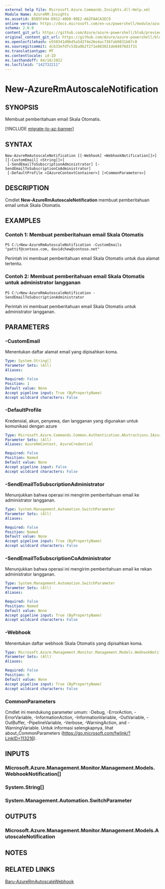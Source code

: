```yaml
---
external help file: Microsoft.Azure.Commands.Insights.dll-Help.xml
Module Name: AzureRM.Insights
ms.assetid: B5B5F494-D912-40D0-99E2-A62FAACA3EC9
online version: https://docs.microsoft.com/en-us/powershell/module/azurerm.insights/new-azurermautoscalenotification
schema: 2.0.0
content_git_url: https://github.com/Azure/azure-powershell/blob/preview/src/ResourceManager/Insights/Commands.Insights/help/New-AzureRmAutoscaleNotification.md
original_content_git_url: https://github.com/Azure/azure-powershell/blob/preview/src/ResourceManager/Insights/Commands.Insights/help/New-AzureRmAutoscaleNotification.md
ms.openlocfilehash: e550341d0bd5a5d2f4e26e4ac736fab9831b67c0
ms.sourcegitcommit: dcb33efdfc53ba0b2f271e883021de84878d1f31
ms.translationtype: MT
ms.contentlocale: id-ID
ms.lasthandoff: 04/18/2022
ms.locfileid: "142732211"
---
```

# New-AzureRmAutoscaleNotification

## SYNOPSIS
Membuat pemberitahuan email Skala Otomatis.

[!INCLUDE [migrate-to-az-banner](../../includes/migrate-to-az-banner.md)]

## SYNTAX

```
New-AzureRmAutoscaleNotification [[-Webhook] <WebhookNotification[]>] [[-CustomEmail] <String[]>]
 [-SendEmailToSubscriptionAdministrator] [-SendEmailToSubscriptionCoAdministrator]
 [-DefaultProfile <IAzureContextContainer>] [<CommonParameters>]
```

## DESCRIPTION
Cmdlet **New-AzureRmAutoscaleNotification** membuat pemberitahuan email untuk Skala Otomatis.

## EXAMPLES

### Contoh 1: Membuat pemberitahuan email Skala Otomatis
```
PS C:\>New-AzureRmAutoscaleNotification -CustomEmails "pattif@contoso.com, davidchew@contoso.net"
```

Perintah ini membuat pemberitahuan email Skala Otomatis untuk dua alamat tertentu.

### Contoh 2: Membuat pemberitahuan email Skala Otomatis untuk administrator langganan
```
PS C:\>New-AzureRmAutoscaleNotification -SendEmailToSubscriptionAdministrator
```

Perintah ini membuat pemberitahuan email Skala Otomatis untuk administrator langganan.

## PARAMETERS

### -CustomEmail
Menentukan daftar alamat email yang dipisahkan koma.

```yaml
Type: System.String[]
Parameter Sets: (All)
Aliases:

Required: False
Position: 1
Default value: None
Accept pipeline input: True (ByPropertyName)
Accept wildcard characters: False
```

### -DefaultProfile
Kredensial, akun, penyewa, dan langganan yang digunakan untuk komunikasi dengan azure

```yaml
Type: Microsoft.Azure.Commands.Common.Authentication.Abstractions.IAzureContextContainer
Parameter Sets: (All)
Aliases: AzureRmContext, AzureCredential

Required: False
Position: Named
Default value: None
Accept pipeline input: False
Accept wildcard characters: False
```

### -SendEmailToSubscriptionAdministrator
Menunjukkan bahwa operasi ini mengirim pemberitahuan email ke administrator langganan.

```yaml
Type: System.Management.Automation.SwitchParameter
Parameter Sets: (All)
Aliases:

Required: False
Position: Named
Default value: None
Accept pipeline input: True (ByPropertyName)
Accept wildcard characters: False
```

### -SendEmailToSubscriptionCoAdministrator
Menunjukkan bahwa operasi ini mengirim pemberitahuan email ke rekan administrator langganan.

```yaml
Type: System.Management.Automation.SwitchParameter
Parameter Sets: (All)
Aliases:

Required: False
Position: Named
Default value: None
Accept pipeline input: True (ByPropertyName)
Accept wildcard characters: False
```

### -Webhook
Menentukan daftar webhook Skala Otomatis yang dipisahkan koma.

```yaml
Type: Microsoft.Azure.Management.Monitor.Management.Models.WebhookNotification[]
Parameter Sets: (All)
Aliases:

Required: False
Position: 0
Default value: None
Accept pipeline input: True (ByPropertyName)
Accept wildcard characters: False
```

### CommonParameters
Cmdlet ini mendukung parameter umum: -Debug, -ErrorAction, -ErrorVariable, -InformationAction, -InformationVariable, -OutVariable, -OutBuffer, -PipelineVariable, -Verbose, -WarningAction, and -WarningVariable. Untuk informasi selengkapnya, lihat about_CommonParameters (https://go.microsoft.com/fwlink/?LinkID=113216).

## INPUTS

### Microsoft.Azure.Management.Monitor.Management.Models.WebhookNotification[]

### System.String[]

### System.Management.Automation.SwitchParameter

## OUTPUTS

### Microsoft.Azure.Management.Monitor.Management.Models.AutoscaleNotification

## NOTES

## RELATED LINKS

[Baru-AzureRmAutoscaleWebhook](./New-AzureRmAutoscaleWebhook.md)


